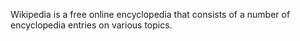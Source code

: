 Wikipedia is a free online encyclopedia that consists of a number of encyclopedia entries on various topics.
